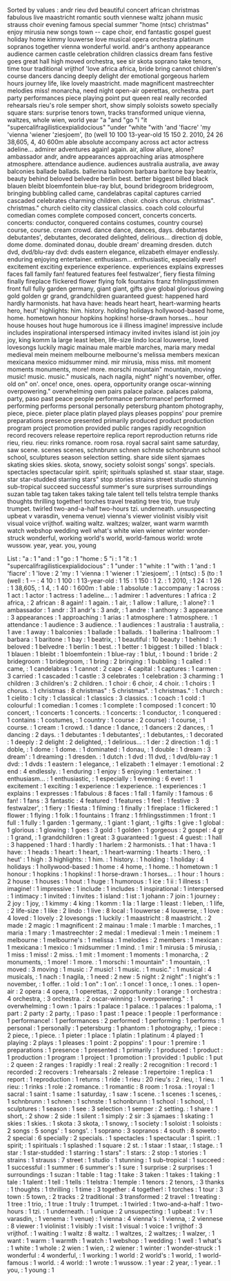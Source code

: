 Sorted by values :
andr rieu dvd beautiful concert african christmas fabulous live maastricht romantic south viennese waltz johann music strauss choir evening famous special summer "home (ntsc) christmas" enjoy mirusia new songs town -- cape choir, end fantastic gospel guest holiday home kimmy louwerse love musical opera orchestra platinum sopranos together vienna wonderful world. andr's anthony appearance audience carmen castle celebration children classics dream fans festive goes great hall high moved orchestra, see sir skota soprano take tenors, time tour traditional vrijthof 'love africa africa, bride bring cannot children's course dancers dancing deeply delight der emotional gorgeous harlem hours journey life, like lovely maastricht. made magnificent mastreechter melodies miss! monarcha, need night open-air operettas, orchestra. part party performances piece playing point put queen real really recorded rehearsals rieu's role semper short, show simply soloists soweto specially square stars: surprise tenors town, tracks transformed unique vienna, waltzes, whole wien, world year "a "and "go "i "it "supercalifragilisticexpialidocious" "under "white "with 'and 'fiacre' 'my 'vienna 'wiener 'ziesjoem', (to (well 10 100 13-year-old 15 150 2. 2010, 24 26 38,605, 4, 40 600m able absolute accompany across act actor actress adeline... admirer adventures again! again. air, allow allure, alone? ambassador andr, andre appearances approaching arias atmosphere atmosphere. attendance audience. audiences australia australia, ave away balconies ballade ballads. ballerina ballroom barbara baritone bay beatrix, beauty behind beloved belvedre berlin best. better biggest billed black blauen bleibt bloemfontein blue-ray blut, bound bridegroom bridegroom, bringing bubbling called came, candelabras capital captures carried cascaded celebrates charming children. choir. choirs chorus. christmas". christmas." church cielito city classical classics. coach cold colourful comedian comes complete composed concert, concerts concerts. concerts: conductor, conquered contains costumes, country course) course, course. cream crowd. dance dance, dances, days. debutantes debutantes', debutantes, decorated delighted, delirious... direction dj doble, dome dome. dominated donau, double dream' dreaming dresden. dutch dvd, dvd/blu-ray dvd: dvds eastern elegance, elizabeth elmayer endlessly. enduring enjoying entertainer. enthusiasm... enthusiastic, especially ever! excitement exciting experience experience. experiences explains expresses faces fall family fan! featured features feel festwalzer', fiery fiesta filming finally fireplace flickered flower flying folk fountains franz frhlingsstimmen front full fully garden germany, giant giant, gifts give global glorious glowing gold golden gr grand, grandchildren guaranteed guest: happened hard hardly harmonists. hat hava have: heads heart heart, heart-warming hearts hero, heut' highlights: him. history. holding holidays hollywood-based home, home. hometown honour hopkins hopkins! horse-drawn horses... hour house houses hout huge humorous ice ii illness imagine! impressive include includes inspirational interspersed intimacy invited invites island ist join joy joy, king komm la large least leben, life-size lindo local louwerse, loved lovesongs luckily magic mainau male marble marches, maria mary medal medieval mein meinem melbourne melbourne's melissa members mexican mexicana mexico midsummer mind. mir mirusia, miss miss. mit moment moments monuments, more! more. morschi mountain" mountain, moving music! music. music." musicals, nach nagila, night" night's november, offer. old on" on'. once! once, ones. opera, opportunity orange oscar-winning overpowering." overwhelming own pairs palace palace. palaces paloma, party, paso past peace people performance performance! performed performing performs personal personally petersburg phantom photography, piece, piece. pieter place platin played plays pleases poppins' pour premire preparations presence presented primarily produced product production program project promotion provided public ranges rapidly recognition record recovers release repertoire replica report reproduction returns ride rieu, rieu. rieu: rinks romance. room rosa. royal sacral saint same saturday, saw scene. scenes scenes, schnbrunn schnen schnste schonbrunn school school, sculptures season selection setting. share side silent sjamaes skating skies skies. skota, snowy, society soloist songs' songs'. specials. spectacles spectacular spirit. spirit; spirituals splashed st. staar staar, stage. star star-studded starring stars" stop stories strains street studio stunning sub-tropical succeed successful summer's sure surprises surroundings suzan table tag taken takes taking tale talent tell tells telstra temple thanks thoughts thrilling together! torches travel treating tree trio, true truly trumpet. twirled two-and-a-half two-hours tzi. underneath. unsuspecting upbeat v varasdin, venema venue) vienna's viewer violinist visibly visit visual voice vrijthof. waiting waltz. waltzes; walzer, want warm warmth watch webshop wedding well what's white wien wiener winter wonder-struck wonderful, working world's world, world-famous world: wrote wussow. year, year. you, young 

List :
"a : 1
"and : 1
"go : 1
"home : 5
"i : 1
"it : 1
"supercalifragilisticexpialidocious" : 1
"under : 1
"white : 1
"with : 1
'and : 1
'fiacre' : 1
'love : 2
'my : 1
'vienna : 1
'wiener : 1
'ziesjoem', : 1
(ntsc) : 5
(to : 1
(well : 1
-- : 4
10 : 1
100 : 1
13-year-old : 1
15 : 1
150 : 1
2. : 1
2010, : 1
24 : 1
26 : 1
38,605, : 1
4, : 1
40 : 1
600m : 1
able : 1
absolute : 1
accompany : 1
across : 1
act : 1
actor : 1
actress : 1
adeline... : 1
admirer : 1
adventures : 1
africa : 2
africa, : 2
african : 8
again! : 1
again. : 1
air, : 1
allow : 1
allure, : 1
alone? : 1
ambassador : 1
andr : 31
andr's : 3
andr, : 1
andre : 1
anthony : 3
appearance : 3
appearances : 1
approaching : 1
arias : 1
atmosphere : 1
atmosphere. : 1
attendance : 1
audience : 3
audience. : 1
audiences : 1
australia : 1
australia, : 1
ave : 1
away : 1
balconies : 1
ballade : 1
ballads. : 1
ballerina : 1
ballroom : 1
barbara : 1
baritone : 1
bay : 1
beatrix, : 1
beautiful : 10
beauty : 1
behind : 1
beloved : 1
belvedre : 1
berlin : 1
best. : 1
better : 1
biggest : 1
billed : 1
black : 1
blauen : 1
bleibt : 1
bloemfontein : 1
blue-ray : 1
blut, : 1
bound : 1
bride : 2
bridegroom : 1
bridegroom, : 1
bring : 2
bringing : 1
bubbling : 1
called : 1
came, : 1
candelabras : 1
cannot : 2
cape : 4
capital : 1
captures : 1
carmen : 3
carried : 1
cascaded : 1
castle : 3
celebrates : 1
celebration : 3
charming : 1
children : 3
children's : 2
children. : 1
choir : 6
choir, : 4
choir. : 1
choirs : 1
chorus. : 1
christmas : 8
christmas" : 5
christmas". : 1
christmas." : 1
church : 1
cielito : 1
city : 1
classical : 1
classics : 3
classics. : 1
coach : 1
cold : 1
colourful : 1
comedian : 1
comes : 1
complete : 1
composed : 1
concert : 10
concert, : 1
concerts : 1
concerts. : 1
concerts: : 1
conductor, : 1
conquered : 1
contains : 1
costumes, : 1
country : 1
course : 2
course) : 1
course, : 1
course. : 1
cream : 1
crowd. : 1
dance : 1
dance, : 1
dancers : 2
dances, : 1
dancing : 2
days. : 1
debutantes : 1
debutantes', : 1
debutantes, : 1
decorated : 1
deeply : 2
delight : 2
delighted, : 1
delirious... : 1
der : 2
direction : 1
dj : 1
doble, : 1
dome : 1
dome. : 1
dominated : 1
donau, : 1
double : 1
dream : 3
dream' : 1
dreaming : 1
dresden. : 1
dutch : 1
dvd : 11
dvd, : 1
dvd/blu-ray : 1
dvd: : 1
dvds : 1
eastern : 1
elegance, : 1
elizabeth : 1
elmayer : 1
emotional : 2
end : 4
endlessly. : 1
enduring : 1
enjoy : 5
enjoying : 1
entertainer. : 1
enthusiasm... : 1
enthusiastic, : 1
especially : 1
evening : 6
ever! : 1
excitement : 1
exciting : 1
experience : 1
experience. : 1
experiences : 1
explains : 1
expresses : 1
fabulous : 8
faces : 1
fall : 1
family : 1
famous : 6
fan! : 1
fans : 3
fantastic : 4
featured : 1
features : 1
feel : 1
festive : 3
festwalzer', : 1
fiery : 1
fiesta : 1
filming : 1
finally : 1
fireplace : 1
flickered : 1
flower : 1
flying : 1
folk : 1
fountains : 1
franz : 1
frhlingsstimmen : 1
front : 1
full : 1
fully : 1
garden : 1
germany, : 1
giant : 1
giant, : 1
gifts : 1
give : 1
global : 1
glorious : 1
glowing : 1
goes : 3
gold : 1
golden : 1
gorgeous : 2
gospel : 4
gr : 1
grand, : 1
grandchildren : 1
great : 3
guaranteed : 1
guest : 4
guest: : 1
hall : 3
happened : 1
hard : 1
hardly : 1
harlem : 2
harmonists. : 1
hat : 1
hava : 1
have: : 1
heads : 1
heart : 1
heart, : 1
heart-warming : 1
hearts : 1
hero, : 1
heut' : 1
high : 3
highlights: : 1
him. : 1
history. : 1
holding : 1
holiday : 4
holidays : 1
hollywood-based : 1
home : 4
home, : 1
home. : 1
hometown : 1
honour : 1
hopkins : 1
hopkins! : 1
horse-drawn : 1
horses... : 1
hour : 1
hours : 2
house : 1
houses : 1
hout : 1
huge : 1
humorous : 1
ice : 1
ii : 1
illness : 1
imagine! : 1
impressive : 1
include : 1
includes : 1
inspirational : 1
interspersed : 1
intimacy : 1
invited : 1
invites : 1
island : 1
ist : 1
johann : 7
join : 1
journey : 2
joy : 1
joy, : 1
kimmy : 4
king : 1
komm : 1
la : 1
large : 1
least : 1
leben, : 1
life, : 2
life-size : 1
like : 2
lindo : 1
live : 8
local : 1
louwerse : 4
louwerse, : 1
love : 4
loved : 1
lovely : 2
lovesongs : 1
luckily : 1
maastricht : 8
maastricht. : 2
made : 2
magic : 1
magnificent : 2
mainau : 1
male : 1
marble : 1
marches, : 1
maria : 1
mary : 1
mastreechter : 2
medal : 1
medieval : 1
mein : 1
meinem : 1
melbourne : 1
melbourne's : 1
melissa : 1
melodies : 2
members : 1
mexican : 1
mexicana : 1
mexico : 1
midsummer : 1
mind. : 1
mir : 1
mirusia : 5
mirusia, : 1
miss : 1
miss! : 2
miss. : 1
mit : 1
moment : 1
moments : 1
monarcha, : 2
monuments, : 1
more! : 1
more. : 1
morschi : 1
mountain" : 1
mountain, : 1
moved : 3
moving : 1
music : 7
music! : 1
music. : 1
music." : 1
musical : 4
musicals, : 1
nach : 1
nagila, : 1
need : 2
new : 5
night : 2
night" : 1
night's : 1
november, : 1
offer. : 1
old : 1
on" : 1
on'. : 1
once! : 1
once, : 1
ones. : 1
open-air : 2
opera : 4
opera, : 1
operettas, : 2
opportunity : 1
orange : 1
orchestra : 4
orchestra, : 3
orchestra. : 2
oscar-winning : 1
overpowering." : 1
overwhelming : 1
own : 1
pairs : 1
palace : 1
palace. : 1
palaces : 1
paloma, : 1
part : 2
party : 2
party, : 1
paso : 1
past : 1
peace : 1
people : 1
performance : 1
performance! : 1
performances : 2
performed : 1
performing : 1
performs : 1
personal : 1
personally : 1
petersburg : 1
phantom : 1
photography, : 1
piece : 2
piece, : 1
piece. : 1
pieter : 1
place : 1
platin : 1
platinum : 4
played : 1
playing : 2
plays : 1
pleases : 1
point : 2
poppins' : 1
pour : 1
premire : 1
preparations : 1
presence : 1
presented : 1
primarily : 1
produced : 1
product : 1
production : 1
program : 1
project : 1
promotion : 1
provided : 1
public : 1
put : 2
queen : 2
ranges : 1
rapidly : 1
real : 2
really : 2
recognition : 1
record : 1
recorded : 2
recovers : 1
rehearsals : 2
release : 1
repertoire : 1
replica : 1
report : 1
reproduction : 1
returns : 1
ride : 1
rieu : 20
rieu's : 2
rieu, : 1
rieu. : 1
rieu: : 1
rinks : 1
role : 2
romance. : 1
romantic : 8
room : 1
rosa. : 1
royal : 1
sacral : 1
saint : 1
same : 1
saturday, : 1
saw : 1
scene. : 1
scenes : 1
scenes, : 1
schnbrunn : 1
schnen : 1
schnste : 1
schonbrunn : 1
school : 1
school, : 1
sculptures : 1
season : 1
see : 3
selection : 1
semper : 2
setting. : 1
share : 1
short, : 2
show : 2
side : 1
silent : 1
simply : 2
sir : 3
sjamaes : 1
skating : 1
skies : 1
skies. : 1
skota : 3
skota, : 1
snowy, : 1
society : 1
soloist : 1
soloists : 2
songs : 5
songs' : 1
songs'. : 1
soprano : 3
sopranos : 4
south : 8
soweto : 2
special : 6
specially : 2
specials. : 1
spectacles : 1
spectacular : 1
spirit. : 1
spirit; : 1
spirituals : 1
splashed : 1
square : 2
st. : 1
staar : 1
staar, : 1
stage. : 1
star : 1
star-studded : 1
starring : 1
stars" : 1
stars: : 2
stop : 1
stories : 1
strains : 1
strauss : 7
street : 1
studio : 1
stunning : 1
sub-tropical : 1
succeed : 1
successful : 1
summer : 6
summer's : 1
sure : 1
surprise : 2
surprises : 1
surroundings : 1
suzan : 1
table : 1
tag : 1
take : 3
taken : 1
takes : 1
taking : 1
tale : 1
talent : 1
tell : 1
tells : 1
telstra : 1
temple : 1
tenors : 2
tenors, : 3
thanks : 1
thoughts : 1
thrilling : 1
time : 3
together : 4
together! : 1
torches : 1
tour : 3
town : 5
town, : 2
tracks : 2
traditional : 3
transformed : 2
travel : 1
treating : 1
tree : 1
trio, : 1
true : 1
truly : 1
trumpet. : 1
twirled : 1
two-and-a-half : 1
two-hours : 1
tzi. : 1
underneath. : 1
unique : 2
unsuspecting : 1
upbeat : 1
v : 1
varasdin, : 1
venema : 1
venue) : 1
vienna : 4
vienna's : 1
vienna, : 2
viennese : 8
viewer : 1
violinist : 1
visibly : 1
visit : 1
visual : 1
voice : 1
vrijthof : 3
vrijthof. : 1
waiting : 1
waltz : 8
waltz. : 1
waltzes, : 2
waltzes; : 1
walzer, : 1
want : 1
warm : 1
warmth : 1
watch : 1
webshop : 1
wedding : 1
well : 1
what's : 1
white : 1
whole : 2
wien : 1
wien, : 2
wiener : 1
winter : 1
wonder-struck : 1
wonderful : 4
wonderful, : 1
working : 1
world : 2
world's : 1
world, : 1
world-famous : 1
world. : 4
world: : 1
wrote : 1
wussow. : 1
year : 2
year, : 1
year. : 1
you, : 1
young : 1
